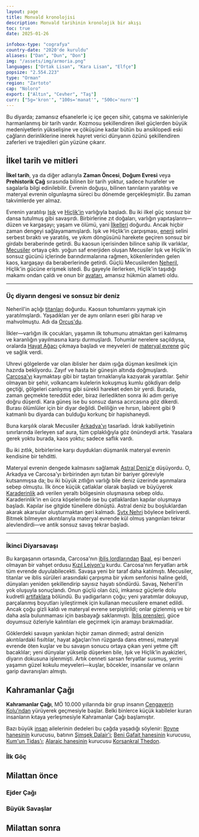 ```yaml
---
layout: page
title: Monvald kronolojisi
description: Monvald tarihinin kronolojik bir akışı
toc: true
date: 2025-01-26

infobox-type: "cografya"
country-date: "2020'de kuruldu"
aliases: ["Dan", "Dun", "Don"]
img: "/assets/img/armoria.png"
languages: ["Ortak Lisan", "Kara Lisan", "Elfçe"]
popsize: "2.554.223"
type: "Orman"
region: "Zartoto"
cap: "Noloro"
export: ["Altın", "Cevher", "Taş"]
curr: ["5g='kron'", "100s='manat'", "500c='nurn'"]
---
```

Bu diyarda; zamansız efsanelerle iç içe geçen sihir, çatışma ve sakinleriyle harmanlanmış bir tarih vardır. Kozmosu şekillendiren ilkel güçlerden büyük medeniyetlerin yükselişine ve çöküşüne kadar bütün bu ansiklopedi eski çağların derinliklerine inerek hayret verici dünyanın özünü şekillendiren zaferleri ve trajedileri gün yüzüne çıkarır.

## İlkel tarih ve mitleri
**İlkel tarih**, ya da diğer adlarıyla **Zaman Öncesi**, **Doğum Evresi** veya **Prehistorik Çağ** sırasında bilinen bir tarih yoktur, sadece hurafeler ve sagalarla bilgi edinilebilir. Evrenin doğuşu, bilinen tanrıların yaratılışı ve materyal evrenin olgunlaşma süreci bu dönemde gerçekleşmiştir. Bu zaman takvimlerde yer almaz.

Evrenin yaratılışı [Işık]() ve [Hiçlik'in]() varlığıyla başladı. Bu iki ilkel güç sonsuz bir dansa tutulmuş gibi savaşırdı. Birbirlerine zıt doğaları, varlığın yapıtaşlarını—düzen ve kargaşayı; yaşam ve ölümü, yani [İlkelleri]() doğurdu. Ancak hiçbir zaman dengeyi sağlayamamışlardı. Işık ve Hiçlik'in çarpışması, [enerji]() selini serbest bıraktı ve yaratılış, ve yıkım döngüsünü harekete geçiren sonsuz bir girdabı beraberinde getirdi. Bu kaosun içerisinden bilince sahip ilk varlıklar, [Mecusiler]() ortaya çıktı. yoğun saf enerjiden oluşan Mecusiler Işık ve Hiçlik'in sonsuz gücünü içlerinde barındırmalarına rağmen, kökenlerinden gelen kaos, kargaşayı da beraberlerinde getirdi. Güçlü Mecusilerden [Neheril](), Hiçlik'in gücüne erişmek istedi. Bu gayeyle ilerlerken, Hiçlik'in taşıdığı makamı ondan çaldı ve onun bir [avatarı](), amansız hükmün alameti oldu.

---
### Üç diyarın dengesi ve sonsuz bir deniz
Neheril'in açlığı [titanları]() doğurdu. Kaosun tohumlarını yaymak için yaratılmışlardı. Yaşadıkları yer de aynı onların eseri gibi harap ve mahvolmuştu. Adı da [Orcus'du]().

İlkler—varlığın ilk çocukları, yaşamın ilk tohumunu atmaktan geri kalmamış ve karanlığın yayılmasına karşı durmuşlardı. Tohumlar nerelere saçıldıysa, oralarda [Hayat Ağacı]() çıkmaya başladı ve meyveleri de [materyal evrene]() güç ve sağlık verdi.

Uhrevi gölgelerde var olan iblisler her daim ışığa düşman kesilmek için hazırda bekliyordu. Zayıf ve hasta bir güneşin altında doğmuşlardı. [Carcosa'yı]() kaymaktaşı gibi bir taştan tırnaklarıyla kazıyarak yarattılar. Şehir olmayan bir şehir, volkancamı kulelerin kokuşmuş kumlu gökdiyarı delip geçtiği, gölgeleri canlıymış gibi sürekli hareket eden bir yerdi. Burada, zaman geçmekte tereddüt eder, biraz ilerledikten sonra iki adım geriye doğru düşerdi. Kara güneş ise bu sonsuz dansa acırcasına göz dikerdi. Burası ölümlüler için bir diyar değildi. Deliliğin ve hırsın, labirent gibi 9 katmanlı bu diyarda can bulduğu korkunç bir hapishaneydi.

Buna karşılık olarak Mecusiler [Arkadya'yı]() tasarladı. İdrak kabiliyetinin sınırlarında ilerleyen saf aura, tüm çıplaklığıyla göz önündeydi artık. Yasalara gerek yoktu burada, kaos yoktu; sadece saflık vardı.

Bu iki zıtlık, birbirlerine karşı duydukları düşmanlık materyal evrenin kendisine bir tehditti.

Materyal evrenin dengede kalmasını sağlamak [Astral Deniz'e]() düşüyordu. O, Arkadya ve Carcosa'yı birbirinden ayrı tutan bir bariyer göreviyle kutsanmışsa da; bu iki büyük zıtlığın varlığı bile deniz üzerinde aşınmalara sebep olmuştu. İlk önce küçük çatlaklar olarak başladı ve büyüyerek [Karaderinlik]() adı verilen yeraltı bölgesinin oluşmasına sebep oldu. Karaderinlik'in en ücra köşelerinde ise bu çatlaklardan kapılar oluşmaya başladı. Kapılar ise gitgide tünellere dönüştü. Astral deniz bu boşluklardan akarak akarsular oluşturmaktan geri kalmadı. [Sytx Nehri]() böylece beliriverdi. Bitmek bilmeyen akıntılarıyla materyal evrende kül olmuş yangınları tekrar alevlendirdi—ve antik sonsuz savaş tekrar başladı.

---
### İkinci Diyarsavaşı
Bu kargaşanın ortasında, Carcosa'nın [iblis lordlarından]() [Baal](), eşi benzeri olmayan bir vahşet ordusu [Kızıl Lejyon'u]() kurdu. Carcosa'nın feryatları artık tüm evrende duyulabilecekti. Savaşa yeni bir taraf daha katılmıştı. Mecusiler, titanlar ve iblis sürüleri arasındaki çarpışma bir yıkım senfonisi haline geldi, dünyaları yeniden şekillendirip sayısız hayatı söndürdü. Savaş, Neheril’in yok oluşuyla sonuçlandı. Onun güçlü olan özü, imkansız güçlerle dolu kudretli [artifaklara]() bölündü. Bu yadigarların çoğu; yeni yaratımlar dokuyup, parçalanmış boyutları iyileştirmek için kullanan mecusilere emanet edildi. Ancak çoğu gizli kaldı ve materyal evrene serpiştirildi; onlar gizlenmiş ve bir daha asla bulunmaması için basbayağı saklanmıştı. [İblis prensleri](), güce doyumsuz özleriyle kalıntıları ele geçirmek için aramayı bırakmadılar.

Göklerdeki savaşın yankıları hiçbir zaman dinmedi; astral denizin akıntılardaki fısıltılar, hayat ağaçları’nın rüzgarda dans etmesi, materyal evrende öten kuşlar ve bu savaşın sonucu ortaya çıkan yeni yetme çift bacaklılar; yeni dünyalar yükselip düşerken bile, Işık ve Hiçlik’in ayakizleri, diyarın dokusuna işlenmişti. Artık cenneti sarsan feryatlar susmuş, yerini yaşamın güzel kokulu meyveleri—kuşlar, böcekler, insansılar ve onların garip davranışları almıştı.
## Kahramanlar Çağı
**Kahramanlar Çağı**, MÖ 10.000 yıllarında bir grup insanın [Cengaverin Kolu'ndan]() yürüyerek geçmesiyle başlar. Belki binlerce küçük kabileler kuran insanların kıtaya yerleşmesiyle Kahramanlar Çağı başlamıştır.

Bazı büyük [insan]() ailelerinin dedeleri bu çağda yaşadığı söylenir: [Royne hanesinin]() kurucusu, batının [Şimşek Dalair'i](); [Beni Gafait hanesinin]() kurucusu, [Kum'un Tidas'ı](); [Alaraic hanesinin]() kurucusu [Korsankral Thedon]().

### İlk Göç


## Milattan önce

### Ejder Çağı

### Büyük Savaşlar

## Milattan sonra

